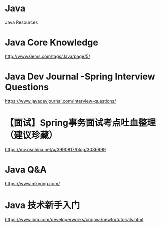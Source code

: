 # Java
Java Resources

Java Core Knowledge
====
http://www.6ems.com/tags/Java/page/5/

Java Dev Journal -Spring Interview Questions
====
https://www.javadevjournal.com/interview-questions/

【面试】Spring事务面试考点吐血整理（建议珍藏）
====
https://my.oschina.net/u/3990817/blog/3036999

Java Q&A
====
https://www.mkyong.com/

Java 技术新手入门
====
https://www.ibm.com/developerworks/cn/java/newto/tutorials.html
